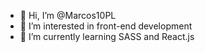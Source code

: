 - 👋 Hi, I’m @Marcos10PL
- 👀 I’m interested in front-end development
- 🌱 I’m currently learning SASS and React.js

<!---
Marcos10PL/Marcos10PL is a ✨ special ✨ repository because its `README.md` (this file) appears on your GitHub profile.
You can click the Preview link to take a look at your changes.
--->
